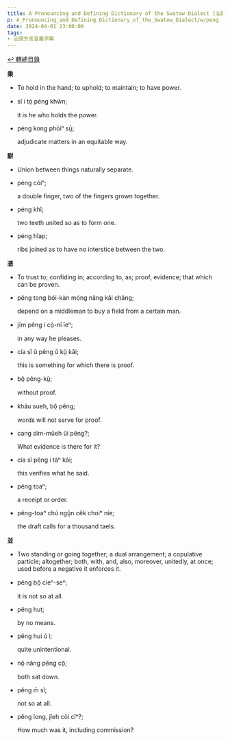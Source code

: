 ```yaml
---
title: A Pronouncing and Defining Dictionary of the Swatow Dialect (汕頭方言音義字典) / peng
p: A_Pronouncing_and_Defining_Dictionary_of_the_Swatow_Dialect/w/peng
date: 2024-04-01 23:00:00
tags: 
- 汕頭方言音義字典
---
```


[↩️ 轉總目錄](/A_Pronouncing_and_Defining_Dictionary_of_the_Swatow_Dialect)


**秉**
- To hold in the hand; to uphold; to maintain; to have power.

- sĭ i tó̤ péng khŵn;

  it is he who holds the power.

- péng kong phōiⁿ sṳ̄;

  adjudicate matters in an equitable way.

**駢**
- Union between things naturally separate.

- péng cóiⁿ;

  a double finger, two of the fingers grown together.

- péng khî;

  two teeth united so as to form one.

- péng hîap;

  ribs joined as to have no interstice between the two.

**憑**
- To trust to; confiding in; according to, as; proof, evidence; that which can be proven.

- pêng tong bói-kàn móng nâng kâi châng;

  depend on a middleman to buy a field from a certain man.

- jĭm pêng i cò̤-nî īeⁿ;

  in any way he pleases.

- cía sĭ ŭ pêng ŭ kṳ̆ kâi;

  this is something for which there is proof.

- bô̤ pêng-kṳ̆;

  without proof.

- kháu sueh, bô̤ pêng;

  words will not serve for proof.

- cang sĭm-mûeh ûi pêng?;

  What evidence is there for it?

- cía sĭ pêng i tàⁿ kâi;

  this verifies what he said.

- pêng toaⁿ;

  a receipt or order.

- pêng-toaⁿ chú ngṳ̂n cêk choiⁿ níe;

  the draft calls for a thousand taels.

**並**
- Two standing or going together; a dual  arrangement; a copulative particle; altogether; both, with, and, also,  moreover, unitedly, at once; used before a negative it enforces it.

- pĕng bô̤ cìeⁿ-seⁿ;

  it is not so at all.

- pĕng hut;

  by no means.

- pĕng hui ŭ ì;

  quite unintentional.

- nŏ̤ nâng pĕng cŏ̤;

  both sat down.

- pĕng m̄ sĭ;

  not so at all.

- pĕng ĭong, jîeh cōi cîⁿ?;

  How much was it, including commission?